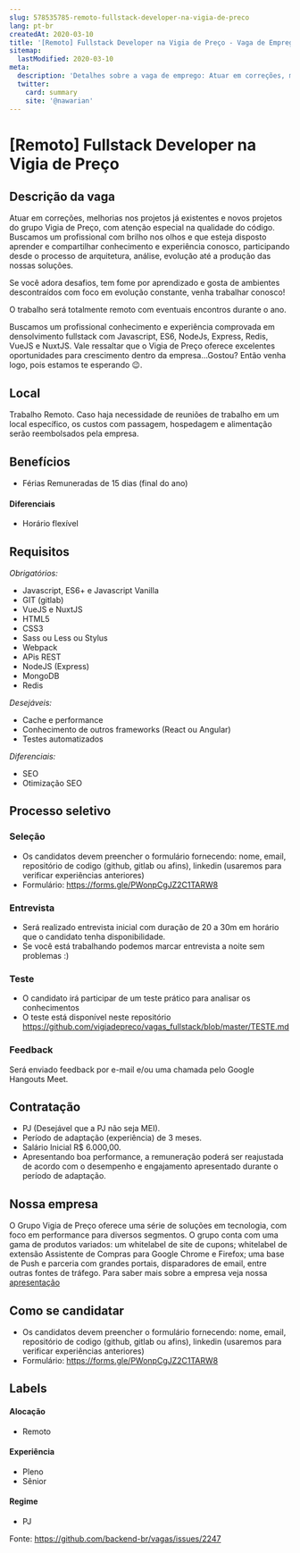 ```yaml
---
slug: 578535785-remoto-fullstack-developer-na-vigia-de-preco
lang: pt-br
createdAt: 2020-03-10
title: '[Remoto] Fullstack Developer na Vigia de Preço - Vaga de Emprego'
sitemap:
  lastModified: 2020-03-10
meta:
  description: 'Detalhes sobre a vaga de emprego: Atuar em correções, melhorias nos projetos já existentes e novos projetos do grupo Vigia de Preço, com atenção especial na qualidade do código. Buscamos um profissional com brilho nos olhos e que esteja disposto aprender e compartilhar conhecimento e experiência conosco, participando desde o processo de arquitetura, análise, evolução até a produção das nossas soluções.  Se você adora desafios, tem fome por aprendizado e gosta de ambientes descontraídos com foco em evolução constante, venha trabalhar conosco!  O trabalho será totalmente remoto com eventuais encontros durante o ano.  Buscamos um profissional conhecimento e experiência comprovada em densolvimento fullstack com Javascript, ES6, NodeJs, Express, Redis, VueJS e NuxtJS. Vale ressaltar que o Vigia de Preço oferece excelentes oportunidades para crescimento dentro da empresa...Gostou? Então venha logo, pois estamos te esperando 😉.'
  twitter:
    card: summary
    site: '@nawarian'
---
```


# [Remoto] Fullstack Developer na Vigia de Preço

## Descrição da vaga

Atuar em correções, melhorias nos projetos já existentes e novos projetos do grupo Vigia de Preço, com atenção especial na qualidade do código. Buscamos um profissional com brilho nos olhos e que esteja disposto aprender e compartilhar conhecimento e experiência conosco, participando desde o processo de arquitetura, análise, evolução até a produção das nossas soluções. 

Se você adora desafios, tem fome por aprendizado e gosta de ambientes descontraídos com foco em evolução constante, venha trabalhar conosco! 

O trabalho será totalmente remoto com eventuais encontros durante o ano. 

Buscamos um profissional conhecimento e experiência comprovada em densolvimento fullstack com Javascript, ES6, NodeJs, Express, Redis, VueJS e NuxtJS. Vale ressaltar que o Vigia de Preço oferece excelentes oportunidades para crescimento dentro da empresa...Gostou? Então venha logo, pois estamos te esperando 😉.


## Local

Trabalho Remoto. Caso haja necessidade de reuniões de trabalho em um local específico, os custos com passagem, hospedagem e alimentação serão reembolsados pela empresa.

## Benefícios

- Férias Remuneradas de 15 dias (final do ano)


#### Diferenciais

- Horário flexível

## Requisitos

*Obrigatórios:*
- Javascript, ES6+ e Javascript Vanilla
- GIT (gitlab)
- VueJS e NuxtJS
- HTML5
- CSS3
- Sass ou Less ou Stylus
- Webpack
- APis REST
- NodeJS (Express)
- MongoDB
- Redis

*Desejáveis:*
- Cache e performance
- Conhecimento de outros frameworks (React ou Angular)
- Testes automatizados

*Diferenciais:*
- SEO
- Otimização SEO


## Processo seletivo

### Seleção
- Os candidatos devem preencher o formulário fornecendo: nome, email, repositório de codigo (github, gitlab ou afins), linkedin (usaremos para verificar experiências anteriores)
- Formulário: https://forms.gle/PWonpCgJZ2C1TARW8

### Entrevista
- Será realizado entrevista inicial com duração de 20 a 30m em horário que o candidato tenha disponibilidade. 
- Se você está trabalhando podemos marcar entrevista a noite sem problemas :)

### Teste 
- O candidato irá participar de um teste prático para analisar os conhecimentos
- O teste está disponível neste repositório https://github.com/vigiadepreco/vagas_fullstack/blob/master/TESTE.md



### Feedback 
Será enviado feedback por e-mail e/ou uma chamada pelo Google Hangouts Meet.  

## Contratação

- PJ (Desejável que a PJ não seja MEI).
- Período de adaptação (experiência) de 3 meses.   
- Salário Inicial R$ 6.000,00. 
- Apresentando boa performance, a remuneração poderá ser reajustada de acordo com o desempenho e engajamento apresentado durante o período de adaptação. 

## Nossa empresa

O Grupo Vigia de Preço oferece uma série de soluções em tecnologia, com foco em performance para diversos segmentos.  O grupo conta com uma gama de produtos variados: um whitelabel de site de cupons; whitelabel de extensão Assistente de Compras para Google Chrome e Firefox; uma base de Push e parceria com grandes portais, disparadores de email, entre outras fontes de tráfego. Para saber mais sobre a empresa veja nossa [apresentação](https://vigiadepreco.com.br/index/img/apresentacao.pdf)

## Como se candidatar

- Os candidatos devem preencher o formulário fornecendo: nome, email, repositório de codigo (github, gitlab ou afins), linkedin (usaremos para verificar experiências anteriores)
- Formulário: https://forms.gle/PWonpCgJZ2C1TARW8

## Labels
#### Alocação
- Remoto

#### Experiência
- Pleno
- Sênior

#### Regime
- PJ


Fonte: https://github.com/backend-br/vagas/issues/2247